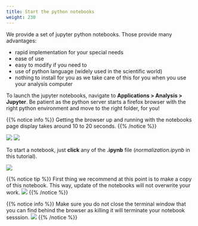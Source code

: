 ```yaml
---
title: Start the python notebooks
weight: 230
---
```


We provide a set of jupyter python notebooks. Those provide many advantages:

  * rapid implementation for your special needs
  * ease of use
  * easy to modify if you need to
  * use of python language (widely used in the scientific world)
  * nothing to install for you as we take care of this for you when you use your analysis computer

To launch the jupyter notebooks, navigate to **Applications > Analysis > Jupyter**. Be patient as the
python server starts a firefox browser with the right python environment and move to the right folder, for you!

{{% notice info %}}
Getting the browser up and running with the notebooks page display takes around 10 to 20 seconds.
{{% /notice %}}

<img src='/tutorial/how_to_start_notebooks/images/notebook_0.png' />

<img src='/tutorial/how_to_start_notebooks/images/notebook_1.png' />

To start a notebook, just **click** any of the **.ipynb** file (*normalization.ipynb* in this tutorial).

<img src='/tutorial/how_to_start_notebooks/images/notebook_2.png' />

{{% notice tip %}} First thing we recommend at this point is to make a copy of this notebook. This way, update of the notebooks will
not overwrite your work.
<img src='/tutorial/how_to_start_notebooks/images/make_a_copy.png' />
{{% /notice %}}

{{% notice info %}} 
Make sure you do not close the terminal window that you can find behind the browser as killing it will terminate
your notebook sesssion.
<img src='/tutorial/how_to_start_notebooks/images/grey_window.png' />
{{% /notice %}}